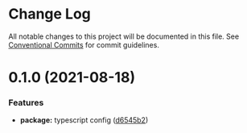# Change Log

All notable changes to this project will be documented in this file.
See [Conventional Commits](https://conventionalcommits.org) for commit guidelines.

# 0.1.0 (2021-08-18)


### Features

* **package:** typescript config ([d6545b2](https://github.com/newtelanto/eslint-config/commit/d6545b25eb5599ccf90b585a905fe638461056cb))
